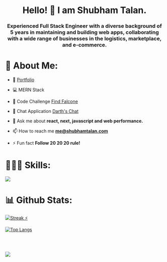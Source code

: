 <h1 align="center">Hello! 👋 I am Shubham Talan.</h1>
<h3 align="center">Experienced Full Stack Engineer with a diverse background of 5 years in maintaining and building web apps, collaborating with a wide range of businesses in the logistics, marketplace, and e-commerce.</h3>

# 👔 About Me:

- 💼 [Portfolio](https://shubhamtalan.com)
  
- 💻 MERN Stack

- 👑 Code Challenge [Find Falcone](https://find-falcone.shubhamtalan.com)

- 💬 Chat Application [Darth's Chat](http://chat-app.shubhamtalan.com/)

- 💬 Ask me about **react, next, javascript and web performance.**

- 📫 How to reach me **me@shubhamtalan.com**

- ⚡ Fun fact **Follow 20 20 20 rule!**


# 🏄🏻‍♂️ Skills:
<img src="https://skillicons.dev/icons?i=nextjs,react,ts,js,html,css,webpack,graphql,nodejs,express,mongodb,nginx,docker,aws,sass,tailwind,git" />


# 📊 Github Stats:

<a href="#">![Streak ⚡️](https://github-readme-streak-stats.herokuapp.com/?user=shubhamtalan996&theme=blueberry&hide_border=false)</a>

<a href="#">![Top Langs](https://github-readme-stats.vercel.app/api/top-langs/?username=shubhamtalan996&layout=compact&theme=blueberry&count_private=true&hide_border=true)</a>



<br/>
<br/>

![](https://quotes-github-readme.vercel.app/api?type=horizontal&theme=radical)

